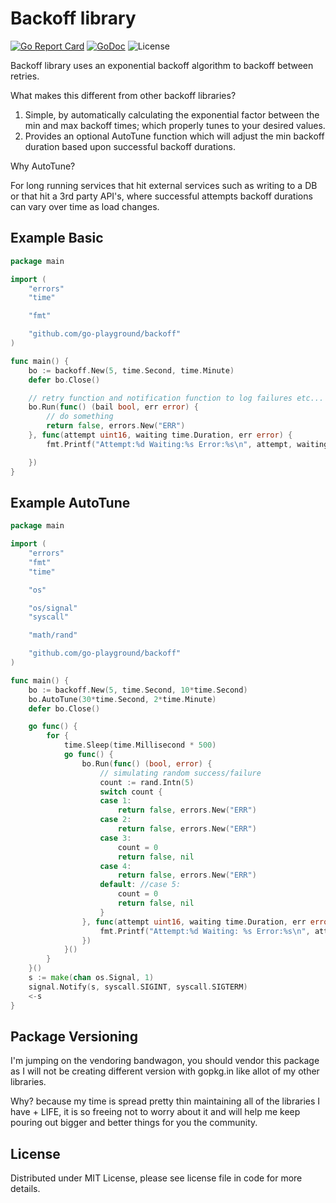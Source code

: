 Backoff library
=============
[![Go Report Card](https://goreportcard.com/badge/github.com/go-playground/backoff)](https://goreportcard.com/report/github.com/go-playground/backoff)
[![GoDoc](https://godoc.org/github.com/go-playground/backoff?status.svg)](https://godoc.org/github.com/go-playground/backoff)
![License](https://img.shields.io/dub/l/vibe-d.svg)

Backoff library uses an exponential backoff algorithm to backoff between retries.

What makes this different from other backoff libraries?
1. Simple, by automatically calculating the exponential factor between the min and max backoff times; which properly tunes to your desired values.
2. Provides an optional AutoTune function which will adjust the min backoff duration based upon successful backoff durations.

Why AutoTune?

For long running services that hit external services such as writing to a DB or that hit a 3rd party API's, where successful attempts backoff durations can vary over time as load changes.

Example Basic
------------
```go
package main

import (
	"errors"
	"time"

	"fmt"

	"github.com/go-playground/backoff"
)

func main() {
	bo := backoff.New(5, time.Second, time.Minute)
	defer bo.Close()

	// retry function and notification function to log failures etc...
	bo.Run(func() (bail bool, err error) {
		// do something
		return false, errors.New("ERR")
	}, func(attempt uint16, waiting time.Duration, err error) {
		fmt.Printf("Attempt:%d Waiting:%s Error:%s\n", attempt, waiting, err)

	})
}
```

Example AutoTune
------------
```go
package main

import (
	"errors"
	"fmt"
	"time"

	"os"

	"os/signal"
	"syscall"

	"math/rand"

	"github.com/go-playground/backoff"
)

func main() {
	bo := backoff.New(5, time.Second, 10*time.Second)
	bo.AutoTune(30*time.Second, 2*time.Minute)
	defer bo.Close()

	go func() {
		for {
			time.Sleep(time.Millisecond * 500)
			go func() {
				bo.Run(func() (bool, error) {
					// simulating random success/failure
					count := rand.Intn(5)
					switch count {
					case 1:
						return false, errors.New("ERR")
					case 2:
						return false, errors.New("ERR")
					case 3:
						count = 0
						return false, nil
					case 4:
						return false, errors.New("ERR")
					default: //case 5:
						count = 0
						return false, nil
					}
				}, func(attempt uint16, waiting time.Duration, err error) {
					fmt.Printf("Attempt:%d Waiting: %s Error:%s\n", attempt, waiting, err)
				})
			}()
		}
	}()
	s := make(chan os.Signal, 1)
	signal.Notify(s, syscall.SIGINT, syscall.SIGTERM)
	<-s
}
```

Package Versioning
---------------
I'm jumping on the vendoring bandwagon, you should vendor this package as I will not
be creating different version with gopkg.in like allot of my other libraries.

Why? because my time is spread pretty thin maintaining all of the libraries I have + LIFE,
it is so freeing not to worry about it and will help me keep pouring out bigger and better
things for you the community.

License
------
Distributed under MIT License, please see license file in code for more details.